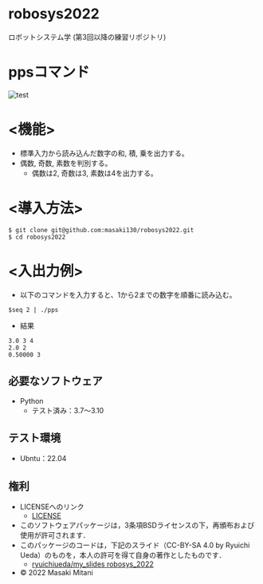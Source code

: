 # robosys2022
ロボットシステム学 (第3回以降の練習リポジトリ)

# ppsコマンド
![test](https://github.com/masaki130/robosys2022/actions/workflows/test.yml/badge.svg)

# <機能>
* 標準入力から読み込んだ数字の和, 積, 乗を出力する。
* 偶数, 奇数, 素数を判別する。
    * 偶数は2, 奇数は3, 素数は4を出力する。

# <導入方法>
```
$ git clone git@github.com:masaki130/robosys2022.git
$ cd robosys2022
```
# <入出力例>
* 以下のコマンドを入力すると、1から2までの数字を順番に読み込む。

```
$seq 2 | ./pps
```
* 結果
```
3.0 3 4
2.0 2
0.50000 3
```
## 必要なソフトウェア
* Python
  * テスト済み：3.7～3.10

## テスト環境
* Ubntu：22.04

## 権利
* LICENSEへのリンク
    * [LICENSE](https://github.com/masaki130/robosys2022/blob/main/LICENSE)
* このソフトウェアパッケージは，3条項BSDライセンスの下，再頒布および使用が許可されます．
* このパッケージのコードは，下記のスライド（CC-BY-SA 4.0 by Ryuichi Ueda）のものを，本人の許可を得て自身の著作としたものです．
    * [ryuichiueda/my_slides robosys_2022](https://github.com/ryuichiueda/my_slides/tree/master/robosys_2022)
* © 2022 Masaki Mitani
